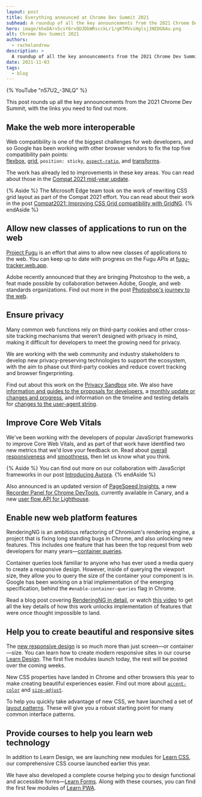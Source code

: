 ```yaml
---
layout: post
title: Everything announced at Chrome Dev Summit 2021
subhead: A roundup of all the key announcements from the 2021 Chrome Dev Summit, with the links you need to find out more.
hero: image/kheDArv5csY6rvQUJDbWRscckLr1/gK7MVviHglsjJNEDG6Au.png
alt: Chrome Dev Summit 2021
authors:
  - rachelandrew
description: >
  A roundup of all the key announcements from the 2021 Chrome Dev Summit, with the links you need to find out more.
date: 2021-11-03
tags:
  - blog
---
```


{% YouTube "n57U2_-3NLQ" %}

This post rounds up all the key announcements from the 2021 Chrome Dev Summit, with the links you need to find out more.

## Make the web more interoperable 

Web compatibility is one of the biggest challenges for web developers, 
and so Google has been working with other browser vendors to fix the top five compatibility pain points:  
[flexbox](/learn/css/flexbox/), 
[grid](/learn/css/grid/), 
`position: sticky`, 
[`aspect-ratio`](/aspect-ratio/), 
and [transforms](/learn/css/transitions/#transform).

The work has already led to improvements in these key areas. 
You can read about those in the [Compat 2021 mid-year update](https://web.dev/compat2021-midyear/).

{% Aside %}
The Microsoft Edge team took on the work of rewriting CSS grid layout as part of the Compat 2021 effort. 
You can read about their work in the post 
[Compat2021: Improving CSS Grid compatibility with GridNG](https://blogs.windows.com/msedgedev/2021/08/10/compat2021-css-grid-gridng/).
{% endAside %}

## Allow new classes of applications to run on the web

[Project Fugu](/fugu-status/) is an effort that aims to allow new classes of applications to the web. 
You can keep up to date with progress on the Fugu APIs at [fugu-tracker.web.app](https://fugu-tracker.web.app/).

Adobe recently announced that they are bringing Photoshop to the web, 
a feat made possible by collaboration between Adobe, Google, and web standards organizations. 
Find out more in the post [Photoshop's journey to the web](/ps-on-the-web/).

## Ensure privacy

Many common web functions rely on third-party cookies and other cross-site tracking mechanisms that weren’t designed with privacy in mind, making it difficult for developers to meet the growing need for privacy.

We are working with the web community and industry stakeholders to develop new privacy-preserving technologies to support the ecosystem, 
with the aim to phase out third-party cookies and reduce covert tracking and browser fingerprinting.

Find out about this work on the [Privacy Sandbox](https://privacysandbox.com/) site. 
We also have [information and guides to the proposals for developers](https://developer.chrome.com/docs/privacy-sandbox/), 
a [monthly update or changes and progress](https://developer.chrome.com/tags/progress-in-the-privacy-sandbox/), 
and information on the timeline and testing details for [changes to the user-agent string](https://goo.gle/user-agent-reduction).

## Improve Core Web Vitals

We've been working with the developers of popular JavaScript frameworks to improve Core Web Vitals, 
and as part of that work have identified two new metrics that we'd love your feedback on. 
Read about [overall responsiveness](/responsiveness/) and 
[smoothness](/smoothness/), then let us know what you think.

{% Aside %}
You can find out more on our collaboration with JavaScript frameworks in our post 
[Introducing Aurora](https://web.dev/introducing-aurora/).
{% endAside %}

Also announced is an updated version of [PageSpeed Insights](/whats-new-pagespeed-insights/), 
a new [Recorder Panel for Chrome DevTools](https://developer.chrome.com/docs/devtools/recorder/), currently available in Canary, 
and a new [user flow API for Lighthouse](/lighthouse-user-flows/).


## Enable new web platform features

RenderingNG is an ambitious refactoring of Chromium's rendering engine, 
a project that is fixing long standing bugs in Chrome, and also unlocking new features. 
This includes one feature that has been the top request from web developers for many years—[container queries](https://developer.mozilla.org/docs/Web/CSS/CSS_Container_Queries).

Container queries look familiar to anyone who has ever used a media query to create a responsive design. 
However, inside of querying the viewport size, they allow you to query the size of the container your component is in. 
Google has been working on a trial implementation of the emerging specification, behind the `#enable-container-queries` flag in Chrome.

Read a blog post covering 
[RenderingNG in detail](https://developer.chrome.com/blog/renderingng/), 
or watch [this video](https://www.youtube.com/watch?v=sUbJPHYKZkU) 
to get all the key details of how this work unlocks implementation of features that were once thought impossible to land.

## Help you to create beautiful and responsive sites

The [new responsive design](/new-responsive/) is so much more than just screen—or container—size. 
You can learn how to create modern responsive sites in our course 
[Learn Design](/learn/design/). 
The first five modules launch today, the rest will be posted over the coming weeks.

New CSS properties have landed in Chrome and other browsers this year to make creating beautiful experiences easier. 
Find out more about [`accent-color`](/accent-color/) and [`size-adjust`](/css-size-adjust/).

To help you quickly take advantage of new CSS, we have launched a set of [layout patterns](/patterns/layout/). 
These will give you a robust starting point for many common interface patterns.

## Provide courses to help you learn web technology

In addition to Learn Design, we are launching new modules for [Learn CSS](/learn/css/), 
our comprehensive CSS course launched earlier this year. 

We have also developed a complete course helping you to design functional and accessible forms—[Learn Forms](/learn/forms/). 
Along with these courses, you can find the first few modules of [Learn PWA](/learn/pwa/).
